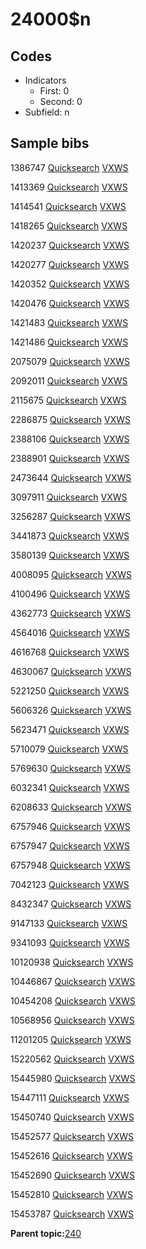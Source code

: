 # 24000$n

## Codes

-   Indicators
    -   First: 0
    -   Second: 0
-   Subfield: n

## Sample bibs

1386747 [Quicksearch](https://search.library.yale.edu/catalog/1386747) [VXWS](http://prodorbis.library.yale.edu:7014/vxws/GetHoldingsService?bibId=1386747)

1413369 [Quicksearch](https://search.library.yale.edu/catalog/1413369) [VXWS](http://prodorbis.library.yale.edu:7014/vxws/GetHoldingsService?bibId=1413369)

1414541 [Quicksearch](https://search.library.yale.edu/catalog/1414541) [VXWS](http://prodorbis.library.yale.edu:7014/vxws/GetHoldingsService?bibId=1414541)

1418265 [Quicksearch](https://search.library.yale.edu/catalog/1418265) [VXWS](http://prodorbis.library.yale.edu:7014/vxws/GetHoldingsService?bibId=1418265)

1420237 [Quicksearch](https://search.library.yale.edu/catalog/1420237) [VXWS](http://prodorbis.library.yale.edu:7014/vxws/GetHoldingsService?bibId=1420237)

1420277 [Quicksearch](https://search.library.yale.edu/catalog/1420277) [VXWS](http://prodorbis.library.yale.edu:7014/vxws/GetHoldingsService?bibId=1420277)

1420352 [Quicksearch](https://search.library.yale.edu/catalog/1420352) [VXWS](http://prodorbis.library.yale.edu:7014/vxws/GetHoldingsService?bibId=1420352)

1420476 [Quicksearch](https://search.library.yale.edu/catalog/1420476) [VXWS](http://prodorbis.library.yale.edu:7014/vxws/GetHoldingsService?bibId=1420476)

1421483 [Quicksearch](https://search.library.yale.edu/catalog/1421483) [VXWS](http://prodorbis.library.yale.edu:7014/vxws/GetHoldingsService?bibId=1421483)

1421486 [Quicksearch](https://search.library.yale.edu/catalog/1421486) [VXWS](http://prodorbis.library.yale.edu:7014/vxws/GetHoldingsService?bibId=1421486)

2075079 [Quicksearch](https://search.library.yale.edu/catalog/2075079) [VXWS](http://prodorbis.library.yale.edu:7014/vxws/GetHoldingsService?bibId=2075079)

2092011 [Quicksearch](https://search.library.yale.edu/catalog/2092011) [VXWS](http://prodorbis.library.yale.edu:7014/vxws/GetHoldingsService?bibId=2092011)

2115675 [Quicksearch](https://search.library.yale.edu/catalog/2115675) [VXWS](http://prodorbis.library.yale.edu:7014/vxws/GetHoldingsService?bibId=2115675)

2286875 [Quicksearch](https://search.library.yale.edu/catalog/2286875) [VXWS](http://prodorbis.library.yale.edu:7014/vxws/GetHoldingsService?bibId=2286875)

2388106 [Quicksearch](https://search.library.yale.edu/catalog/2388106) [VXWS](http://prodorbis.library.yale.edu:7014/vxws/GetHoldingsService?bibId=2388106)

2388901 [Quicksearch](https://search.library.yale.edu/catalog/2388901) [VXWS](http://prodorbis.library.yale.edu:7014/vxws/GetHoldingsService?bibId=2388901)

2473644 [Quicksearch](https://search.library.yale.edu/catalog/2473644) [VXWS](http://prodorbis.library.yale.edu:7014/vxws/GetHoldingsService?bibId=2473644)

3097911 [Quicksearch](https://search.library.yale.edu/catalog/3097911) [VXWS](http://prodorbis.library.yale.edu:7014/vxws/GetHoldingsService?bibId=3097911)

3256287 [Quicksearch](https://search.library.yale.edu/catalog/3256287) [VXWS](http://prodorbis.library.yale.edu:7014/vxws/GetHoldingsService?bibId=3256287)

3441873 [Quicksearch](https://search.library.yale.edu/catalog/3441873) [VXWS](http://prodorbis.library.yale.edu:7014/vxws/GetHoldingsService?bibId=3441873)

3580139 [Quicksearch](https://search.library.yale.edu/catalog/3580139) [VXWS](http://prodorbis.library.yale.edu:7014/vxws/GetHoldingsService?bibId=3580139)

4008095 [Quicksearch](https://search.library.yale.edu/catalog/4008095) [VXWS](http://prodorbis.library.yale.edu:7014/vxws/GetHoldingsService?bibId=4008095)

4100496 [Quicksearch](https://search.library.yale.edu/catalog/4100496) [VXWS](http://prodorbis.library.yale.edu:7014/vxws/GetHoldingsService?bibId=4100496)

4362773 [Quicksearch](https://search.library.yale.edu/catalog/4362773) [VXWS](http://prodorbis.library.yale.edu:7014/vxws/GetHoldingsService?bibId=4362773)

4564016 [Quicksearch](https://search.library.yale.edu/catalog/4564016) [VXWS](http://prodorbis.library.yale.edu:7014/vxws/GetHoldingsService?bibId=4564016)

4616768 [Quicksearch](https://search.library.yale.edu/catalog/4616768) [VXWS](http://prodorbis.library.yale.edu:7014/vxws/GetHoldingsService?bibId=4616768)

4630067 [Quicksearch](https://search.library.yale.edu/catalog/4630067) [VXWS](http://prodorbis.library.yale.edu:7014/vxws/GetHoldingsService?bibId=4630067)

5221250 [Quicksearch](https://search.library.yale.edu/catalog/5221250) [VXWS](http://prodorbis.library.yale.edu:7014/vxws/GetHoldingsService?bibId=5221250)

5606326 [Quicksearch](https://search.library.yale.edu/catalog/5606326) [VXWS](http://prodorbis.library.yale.edu:7014/vxws/GetHoldingsService?bibId=5606326)

5623471 [Quicksearch](https://search.library.yale.edu/catalog/5623471) [VXWS](http://prodorbis.library.yale.edu:7014/vxws/GetHoldingsService?bibId=5623471)

5710079 [Quicksearch](https://search.library.yale.edu/catalog/5710079) [VXWS](http://prodorbis.library.yale.edu:7014/vxws/GetHoldingsService?bibId=5710079)

5769630 [Quicksearch](https://search.library.yale.edu/catalog/5769630) [VXWS](http://prodorbis.library.yale.edu:7014/vxws/GetHoldingsService?bibId=5769630)

6032341 [Quicksearch](https://search.library.yale.edu/catalog/6032341) [VXWS](http://prodorbis.library.yale.edu:7014/vxws/GetHoldingsService?bibId=6032341)

6208633 [Quicksearch](https://search.library.yale.edu/catalog/6208633) [VXWS](http://prodorbis.library.yale.edu:7014/vxws/GetHoldingsService?bibId=6208633)

6757946 [Quicksearch](https://search.library.yale.edu/catalog/6757946) [VXWS](http://prodorbis.library.yale.edu:7014/vxws/GetHoldingsService?bibId=6757946)

6757947 [Quicksearch](https://search.library.yale.edu/catalog/6757947) [VXWS](http://prodorbis.library.yale.edu:7014/vxws/GetHoldingsService?bibId=6757947)

6757948 [Quicksearch](https://search.library.yale.edu/catalog/6757948) [VXWS](http://prodorbis.library.yale.edu:7014/vxws/GetHoldingsService?bibId=6757948)

7042123 [Quicksearch](https://search.library.yale.edu/catalog/7042123) [VXWS](http://prodorbis.library.yale.edu:7014/vxws/GetHoldingsService?bibId=7042123)

8432347 [Quicksearch](https://search.library.yale.edu/catalog/8432347) [VXWS](http://prodorbis.library.yale.edu:7014/vxws/GetHoldingsService?bibId=8432347)

9147133 [Quicksearch](https://search.library.yale.edu/catalog/9147133) [VXWS](http://prodorbis.library.yale.edu:7014/vxws/GetHoldingsService?bibId=9147133)

9341093 [Quicksearch](https://search.library.yale.edu/catalog/9341093) [VXWS](http://prodorbis.library.yale.edu:7014/vxws/GetHoldingsService?bibId=9341093)

10120938 [Quicksearch](https://search.library.yale.edu/catalog/10120938) [VXWS](http://prodorbis.library.yale.edu:7014/vxws/GetHoldingsService?bibId=10120938)

10446867 [Quicksearch](https://search.library.yale.edu/catalog/10446867) [VXWS](http://prodorbis.library.yale.edu:7014/vxws/GetHoldingsService?bibId=10446867)

10454208 [Quicksearch](https://search.library.yale.edu/catalog/10454208) [VXWS](http://prodorbis.library.yale.edu:7014/vxws/GetHoldingsService?bibId=10454208)

10568956 [Quicksearch](https://search.library.yale.edu/catalog/10568956) [VXWS](http://prodorbis.library.yale.edu:7014/vxws/GetHoldingsService?bibId=10568956)

11201205 [Quicksearch](https://search.library.yale.edu/catalog/11201205) [VXWS](http://prodorbis.library.yale.edu:7014/vxws/GetHoldingsService?bibId=11201205)

15220562 [Quicksearch](https://search.library.yale.edu/catalog/15220562) [VXWS](http://prodorbis.library.yale.edu:7014/vxws/GetHoldingsService?bibId=15220562)

15445980 [Quicksearch](https://search.library.yale.edu/catalog/15445980) [VXWS](http://prodorbis.library.yale.edu:7014/vxws/GetHoldingsService?bibId=15445980)

15447111 [Quicksearch](https://search.library.yale.edu/catalog/15447111) [VXWS](http://prodorbis.library.yale.edu:7014/vxws/GetHoldingsService?bibId=15447111)

15450740 [Quicksearch](https://search.library.yale.edu/catalog/15450740) [VXWS](http://prodorbis.library.yale.edu:7014/vxws/GetHoldingsService?bibId=15450740)

15452577 [Quicksearch](https://search.library.yale.edu/catalog/15452577) [VXWS](http://prodorbis.library.yale.edu:7014/vxws/GetHoldingsService?bibId=15452577)

15452616 [Quicksearch](https://search.library.yale.edu/catalog/15452616) [VXWS](http://prodorbis.library.yale.edu:7014/vxws/GetHoldingsService?bibId=15452616)

15452690 [Quicksearch](https://search.library.yale.edu/catalog/15452690) [VXWS](http://prodorbis.library.yale.edu:7014/vxws/GetHoldingsService?bibId=15452690)

15452810 [Quicksearch](https://search.library.yale.edu/catalog/15452810) [VXWS](http://prodorbis.library.yale.edu:7014/vxws/GetHoldingsService?bibId=15452810)

15453787 [Quicksearch](https://search.library.yale.edu/catalog/15453787) [VXWS](http://prodorbis.library.yale.edu:7014/vxws/GetHoldingsService?bibId=15453787)

**Parent topic:**[240](../../tags/240/240.md)


